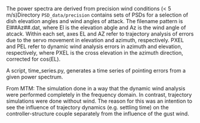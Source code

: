 

The power spectra are derived from precision wind conditions (< 5 m/s)Directory ```PSD_data/precision``` contains sets of PSDs for a selection of dish elevation angles and wind angles of attack. The filename pattern is El##Az##.dat, where El is the elevation abgle and Az is the wind angle of atcack. Within each set, axes EL and AZ refer to trajectory analysis of errors due to the servo movement in elevation and azimuth, respectively. PXEL and PEL refer to dynamic wind analysis errors in azimuth and elevation, respectively, where PXEL is the cross elevation in the azimuth direction, corrected for cos(EL).


A script, time_series.py, generates a time series of pointing errors from a given power spectrum. 


From MTM: The simulation done in a way that the dynamic wind analysis were performed completely in the frequency domain. In contrast, trajectory simulations were done without wind. The reason for this was an intention to see the influence of trajectory dynamics (e.g. settling time) on the controller-structure couple separately from the influence of the gust wind.
